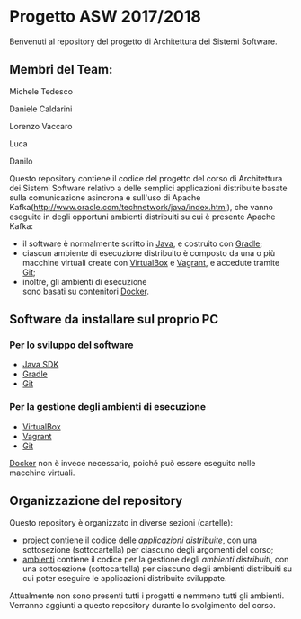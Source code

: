 # Progetto ASW 2017/2018
                    
Benvenuti al repository del progetto 
di Architettura dei Sistemi Software.

## Membri del Team:

Michele Tedesco

Daniele Caldarini

Lorenzo Vaccaro

Luca

Danilo



Questo repository contiene il codice del progetto
del corso di Architettura dei Sistemi Software
relativo a delle semplici applicazioni distribuite basate sulla comunicazione asincrona
e sull'uso di Apache Kafka(http://www.oracle.com/technetwork/java/index.html), 
che vanno eseguite in degli opportuni ambienti distribuiti su cui è presente Apache Kafka: 
* il software è normalmente scritto in [Java](http://www.oracle.com/technetwork/java/index.html), 
  e costruito con [Gradle](http://gradle.org/); 
* ciascun ambiente di esecuzione distribuito è composto 
  da una o più macchine virtuali create con 
  [VirtualBox](https://www.virtualbox.org/)
  e [Vagrant](https://www.vagrantup.com/), 
  e accedute tramite [Git](https://git-scm.com/); 
* inoltre, gli ambienti di esecuzione  
  sono basati su contenitori 
  [Docker](https://www.docker.com/). 

## Software da installare sul proprio PC 

### Per lo sviluppo del software 

* [Java SDK](http://www.oracle.com/technetwork/java/javase/) 
* [Gradle](http://gradle.org/) 
* [Git](https://git-scm.com/) 

### Per la gestione degli ambienti di esecuzione  

* [VirtualBox](https://www.virtualbox.org/)
* [Vagrant](https://www.vagrantup.com/) 
* [Git](https://git-scm.com/) 

[Docker](https://www.docker.com/) non è invece necessario, 
poiché può essere eseguito nelle macchine virtuali. 

## Organizzazione del repository 

Questo repository è organizzato in diverse sezioni (cartelle): 
* [project](project/) contiene il codice delle *applicazioni distribuite*, 
  con una sottosezione (sottocartella) per ciascuno degli argomenti del corso; 
* [ambienti](ambienti/) contiene il codice per la gestione degli *ambienti distribuiti*, 
  con una sottosezione (sottocartella) per ciascuno degli ambienti distribuiti 
  su cui poter eseguire le applicazioni distribuite sviluppate.

Attualmente non sono presenti tutti i progetti e nemmeno tutti gli ambienti. 
Verranno aggiunti a questo repository durante lo svolgimento del corso.


